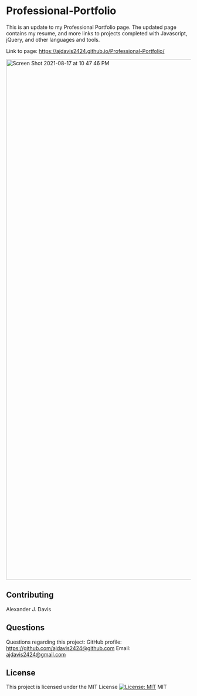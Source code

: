 # Professional-Portfolio
This is an update to my Professional Portfolio page. The updated page contains my resume, and more links to projects completed with Javascript, jQuery, and other languages and tools.

Link to page: https://ajdavis2424.github.io/Professional-Portfolio/ 

<img width="1415" alt="Screen Shot 2021-08-17 at 10 47 46 PM" src="https://user-images.githubusercontent.com/85590236/129828975-ec4e414e-1657-41c5-838a-dbaa3450b678.png">

## Contributing
Alexander J. Davis
## Questions
Questions regarding this project:
GitHub profile: https://github.com/ajdavis2424@github.com
Email: ajdavis2424@gmail.com

## License
This project is licensed under the MIT License
[![License: MIT](https://img.shields.io/badge/License-MIT-yellow.svg)](https://opensource.org/licenses/MIT)
MIT
